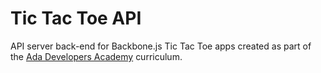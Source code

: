 # Tic Tac Toe API
API server back-end for Backbone.js Tic Tac Toe apps created as part of the [Ada Developers Academy](http://adadevelopersacademy.org/) curriculum.
